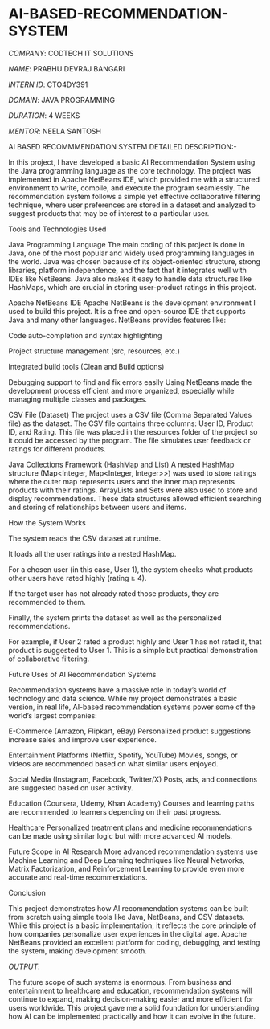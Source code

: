 # AI-BASED-RECOMMENDATION-SYSTEM

*COMPANY*: CODTECH IT SOLUTIONS

*NAME*: PRABHU DEVRAJ BANGARI

*INTERN ID*: CTO4DY391

*DOMAIN*: JAVA PROGRAMMING

*DURATION*: 4 WEEKS

*MENTOR*: NEELA SANTOSH

AI BASED RECOMMMENDATION SYSTEM DETAILED DESCRIPTION:-

In this project, I have developed a basic AI Recommendation System using the Java programming language as the core technology. The project was implemented in Apache NetBeans IDE, which provided me with a structured environment to write, compile, and execute the program seamlessly. The recommendation system follows a simple yet effective collaborative filtering technique, where user preferences are stored in a dataset and analyzed to suggest products that may be of interest to a particular user.

Tools and Technologies Used

Java Programming Language
The main coding of this project is done in Java, one of the most popular and widely used programming languages in the world. Java was chosen because of its object-oriented structure, strong libraries, platform independence, and the fact that it integrates well with IDEs like NetBeans. Java also makes it easy to handle data structures like HashMaps, which are crucial in storing user-product ratings in this project.

Apache NetBeans IDE
Apache NetBeans is the development environment I used to build this project. It is a free and open-source IDE that supports Java and many other languages. NetBeans provides features like:

Code auto-completion and syntax highlighting

Project structure management (src, resources, etc.)

Integrated build tools (Clean and Build options)

Debugging support to find and fix errors easily
Using NetBeans made the development process efficient and more organized, especially while managing multiple classes and packages.

CSV File (Dataset)
The project uses a CSV file (Comma Separated Values file) as the dataset. The CSV file contains three columns: User ID, Product ID, and Rating. This file was placed in the resources folder of the project so it could be accessed by the program. The file simulates user feedback or ratings for different products.

Java Collections Framework (HashMap and List)
A nested HashMap structure (Map<Integer, Map<Integer, Integer>>) was used to store ratings where the outer map represents users and the inner map represents products with their ratings. ArrayLists and Sets were also used to store and display recommendations. These data structures allowed efficient searching and storing of relationships between users and items.

How the System Works

The system reads the CSV dataset at runtime.

It loads all the user ratings into a nested HashMap.

For a chosen user (in this case, User 1), the system checks what products other users have rated highly (rating ≥ 4).

If the target user has not already rated those products, they are recommended to them.

Finally, the system prints the dataset as well as the personalized recommendations.

For example, if User 2 rated a product highly and User 1 has not rated it, that product is suggested to User 1. This is a simple but practical demonstration of collaborative filtering.

Future Uses of AI Recommendation Systems

Recommendation systems have a massive role in today’s world of technology and data science. While my project demonstrates a basic version, in real life, AI-based recommendation systems power some of the world’s largest companies:

E-Commerce (Amazon, Flipkart, eBay)
Personalized product suggestions increase sales and improve user experience.

Entertainment Platforms (Netflix, Spotify, YouTube)
Movies, songs, or videos are recommended based on what similar users enjoyed.

Social Media (Instagram, Facebook, Twitter/X)
Posts, ads, and connections are suggested based on user activity.

Education (Coursera, Udemy, Khan Academy)
Courses and learning paths are recommended to learners depending on their past progress.

Healthcare
Personalized treatment plans and medicine recommendations can be made using similar logic but with more advanced AI models.

Future Scope in AI Research
More advanced recommendation systems use Machine Learning and Deep Learning techniques like Neural Networks, Matrix Factorization, and Reinforcement Learning to provide even more accurate and real-time recommendations.

Conclusion

This project demonstrates how AI recommendation systems can be built from scratch using simple tools like Java, NetBeans, and CSV datasets. While this project is a basic implementation, it reflects the core principle of how companies personalize user experiences in the digital age. Apache NetBeans provided an excellent platform for coding, debugging, and testing the system, making development smooth.

*OUTPUT*:



The future scope of such systems is enormous. From business and entertainment to healthcare and education, recommendation systems will continue to expand, making decision-making easier and more efficient for users worldwide. This project gave me a solid foundation for understanding how AI can be implemented practically and how it can evolve in the future.
